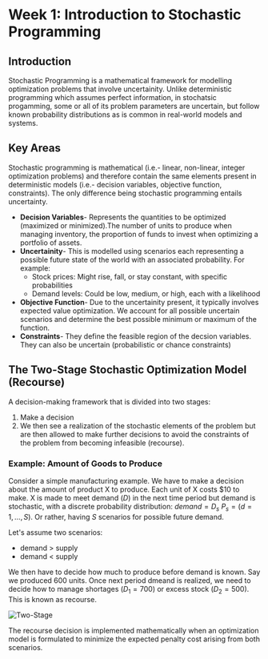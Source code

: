 # Week 1: Introduction to Stochastic Programming

## Introduction
Stochastic Programming is a mathematical framework for modelling optimization problems that involve uncertainity. Unlike deterministic programming which assumes perfect information, in stochatsic progamming, some or all of its problem parameters are uncertain, but follow known probability distributions as is common in real-world models and systems.

## Key Areas
Stochastic programming is mathematical (i.e.- linear, non-linear, integer optimization problems) and therefore contain the same elements present in deterministic models (i.e.- decision variables, objective function, constraints). The only difference being stochastic programming entails uncertainty.
  - **Decision Variables**- Represents the quantities to be optimized (maximized or minimized).The number of units to produce when managing inventory, the proportion of funds to invest when optimizing a portfolio of assets.
  - **Uncertainity**- This is modelled using scenarios each representing a possible future state of the world with an associated probability. For example:
      - Stock prices: Might rise, fall, or stay constant, with specific probabilities
      - Demand levels: Could be low, medium, or high, each with a likelihood
  - **Objective Function**- Due to the uncertainity present, it typically involves expected value optimization. We account for all possible uncertain scenarios and determine the best possible minimum or maximum of the function.
  - **Constraints**- They define the feasible region of the decsion variables. They can also be uncertain (probabilistic or chance constraints)

## The Two-Stage Stochastic Optimization Model (Recourse)
A decision-making framework that is divided into two stages:
  1. Make a decision
  2. We then see a realization of the stochastic elements of the problem but are then allowed to make further decisions to avoid the constraints of the problem from becoming infeasible (recourse).

### Example: Amount of Goods to Produce
Consider a simple manufacturing example. We have to make a decision about the amount of product X to produce. Each unit of X costs $10 to make. X is made to meet demand $(D)$ in the next time period but demand is stochastic, with a discrete probability distribution: $demand= D_s$ $P_s= (d= 1, \dots, S)$. Or rather, having $S$ scenarios for possible future demand.

Let's assume two scenarios:
  - demand > supply
  - demand < supply

We then have to decide how much to produce before demand is known. Say we produced 600 units. Once next period dmeand is realized, we need to decide how to manage shortages $(D_1= 700)$ or excess stock $(D_2= 500)$. This is known as recourse.

![Two-Stage](https://people.brunel.ac.uk/~mastjjb/jeb/or/STOCH1.GIF)

The recourse decision is implemented mathematically when an optimization model is formulated to minimize the expected penalty cost arising from both scenarios. 
